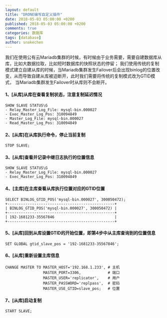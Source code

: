 ```yaml
---
layout: default
title: "DRONE编写自定义插件"
date: 2018-05-03 05:00:00 +0200
published: 2018-05-03 05:00:00 +0200
comments: true
categories: 数据库
tags: [database]
author: snakechen
---
```



<p>
我们在使用公有云Mariadb集群的时候，有时候由于业务需要，需要自建数据库从库，比如大数据拉取，比如短时数据库的快照状态的停留；
我们使用传统的复制模式建立自建从库的时候，当Mariadb集群发生Failover后会出现binlog的位置改变，从而导致自建从库被迫断开，此时我们需要将传统的复制模式改为GTID模式，
当Mariadb集群发生Failover时从库则不会断开。
</p>

<!--more-->




#### 1、[从库]从库在查看复制状态，注意复制延迟情况

```
SHOW SLAVE STATUS\G
- Relay_Master_Log_File: mysql-bin.000027
- Exec_Master_Log_Pos: 310094849
- Master_Log_File: mysql-bin.000027
- Read_Master_Log_Pos: 310094849
```

#### 2、[从库]在从库执行命令，停止当前复制

```
STOP SLAVE;
```

#### 3、[从库]查看并记录中继日志执行的位置信息

```
SHOW SLAVE STATUS\G
- Relay_Master_Log_File: mysql-bin.000027
- Exec_Master_Log_Pos: 310094849
```
#### 4、[主库]在主库查看从库执行位置对应的GTID位置

```
SELECT BINLOG_GTID_POS('mysql-bin.000027', 300050472);
+------------------------------------------------+
| BINLOG_GTID_POS('mysql-bin.000027', 300050472) |
+------------------------------------------------+
| 192-1681233-35567846                           |
+------------------------------------------------+

```
#### 5、[从库]回到从库设置GTID的开始位置，即第4步中从主库查询到的位置信息

```
SET GLOBAL gtid_slave_pos = '192-1681233-35567846';
```

#### 6、[从库]重新设置主库信息

```
CHANGE MASTER TO MASTER_HOST='192.168.1.233', # 主机
                 MASTER_PORT=3306,            # 端口
                 MASTER_USER='replicator',    # 用户
                 MASTER_PASSWORD='replpass',  # 密码
                 MASTER_USE_GTID=slave_pos;   # 位置
```

#### 7、[从库]启动复制

```
START SLAVE;

```